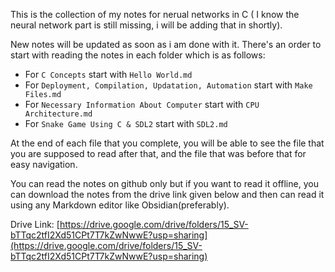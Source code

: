 This is the collection of my notes for nerual networks in C ( I know the neural network part is still missing, i will be adding that in shortly). 

New notes will be updated as soon as i am done with it. There's an order to start with reading the notes in each folder which is as follows: 

  - For ```C Concepts``` start with ```Hello World.md```
  - For ```Deployment, Compilation, Updatation, Automation``` start with ```Make Files.md```
  - For ```Necessary Information About Computer``` start with ```CPU Architecture.md```
  - For ```Snake Game Using C & SDL2``` start with ```SDL2.md```

At the end of each file that you complete, you will be able to see the file that you are supposed to read after that, and the file that was before that for easy navigation.

You can read the notes on github only but if you want to read it offline, you can download the notes from the drive link given below and then can read it using any Markdown editor like Obsidian(preferably). 

Drive Link: [https://drive.google.com/drive/folders/15_SV-bTTqc2tfI2Xd51CPt7T7kZwNwwE?usp=sharing](https://drive.google.com/drive/folders/15_SV-bTTqc2tfI2Xd51CPt7T7kZwNwwE?usp=sharing)
